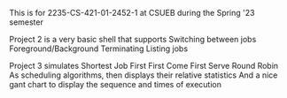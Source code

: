 This is for 2235-CS-421-01-2452-1 at CSUEB during the Spring '23 semester

Project 2 is a very basic shell that supports
                Switching between jobs
                Foreground/Background
                Terminating
                Listing jobs


Project 3 simulates
		Shortest Job First
		First Come First Serve
		Round Robin
	As scheduling algorithms, then displays their relative statistics
	And a nice gant chart to display the sequence and times of execution
